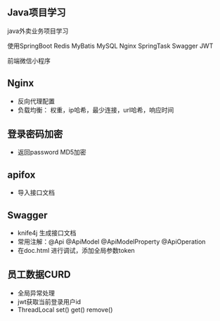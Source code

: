 ## Java项目学习

java外卖业务项目学习

使用SpringBoot Redis MyBatis MySQL Nginx SpringTask Swagger JWT 

前端微信小程序


## Nginx

- 反向代理配置
- 负载均衡：
权重，ip哈希，最少连接，url哈希，响应时间


## 登录密码加密

- 返回password MD5加密


## apifox

- 导入接口文档


## Swagger

- knife4j 生成接口文档
- 常用注解：@Api @ApiModel @ApiModelProperty @ApiOperation
- 在doc.html 进行调试，添加全局参数token

## 员工数据CURD

- 全局异常处理
- jwt获取当前登录用户id
- ThreadLocal set() get() remove()